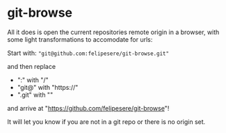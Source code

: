# git-browse

All it does is open the current repositories remote origin in a browser,
with some light transformations to accomodate for urls:

Start with: `"git@github.com:felipesere/git-browse.git"`

and then replace
  * ":" with "/"
  * "git@" with "https://"
  * ".git" with ""

and arrive at  "https://github.com/felipesere/git-browse"!


It will let you know if you are not in a git repo or there is no origin set.
